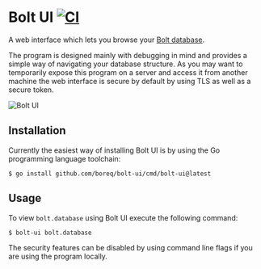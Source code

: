 # Bolt UI [![CI](https://github.com/boreq/bolt-ui/workflows/CI/badge.svg)][actions]

A web interface which lets you browse your [Bolt database](https://github.com/etcd-io/bbolt).

The program is designed mainly with debugging in mind and provides a simple way
of navigating your database structure. As you may want to temporarily expose
this program on a server and access it from another machine the web interface
is secure by default by using TLS as well as a secure token.

![Bolt UI][screenshot]

## Installation

Currently the easiest way of installing Bolt UI is by using the Go programming
language toolchain:

    $ go install github.com/boreq/bolt-ui/cmd/bolt-ui@latest

## Usage

To view `bolt.database` using Bolt UI execute the following command:

    $ bolt-ui bolt.database

The security features can be disabled by using command line flags if you are
using the program locally.

[actions]: https://github.com/boreq/bolt-ui/actions
[screenshot]: https://user-images.githubusercontent.com/1935975/128639070-6c335b7a-26d9-4575-ae94-2250e31149c1.png
